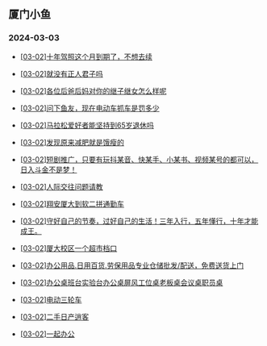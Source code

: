 ## 厦门小鱼 
### 2024-03-03

+ [[03-02]十年驾照这个月到期了，不想去续](http://bbs.xmfish.com/read-htm-tid-18154489.html)

+ [[03-02]就没有正人君子吗](http://bbs.xmfish.com/read-htm-tid-18154410.html)

+ [[03-02]各位后爸后妈对你的继子继女怎么样呢](http://bbs.xmfish.com/read-htm-tid-18154474.html)

+ [[03-02]问下鱼友，现在电动车抓车是罚多少](http://bbs.xmfish.com/read-htm-tid-18154467.html)

+ [[03-02]马拉松爱好者能坚持到65岁退休吗](http://bbs.xmfish.com/read-htm-tid-18154437.html)

+ [[03-02]发现原来减肥就是饿瘦的](http://bbs.xmfish.com/read-htm-tid-18154551.html)

+ [[03-02]短剧推广，只要有玩抖某音、快某手、小某书、视频某号的都可以，日入斗金不是梦！](http://bbs.xmfish.com/read-htm-tid-18154501.html)

+ [[03-02]人际交往问题请教](http://bbs.xmfish.com/read-htm-tid-18154575.html)

+ [[03-02]翔安厦大到软二拼通勤车](http://bbs.xmfish.com/read-htm-tid-18154379.html)

+ [[03-02]守好自己的节奏，过好自己的生活！三年入行，五年懂行，十年才能成王。](http://bbs.xmfish.com/read-htm-tid-18154386.html)

+ [[03-02]厦大校区一个超市档口](http://bbs.xmfish.com/read-htm-tid-18154554.html)

+ [[03-02]办公用品.日用百货.劳保用品专业仓储批发/配送，免费送货上门](http://bbs.xmfish.com/read-htm-tid-18154451.html)

+ [[03-02]办公桌班台实验台办公桌屏风工位桌老板桌会议桌职员桌](http://bbs.xmfish.com/read-htm-tid-18154441.html)

+ [[03-02]电动三轮车](http://bbs.xmfish.com/read-htm-tid-18154567.html)

+ [[03-02]二手日产逍客](http://bbs.xmfish.com/read-htm-tid-18154566.html)

+ [[03-02]一起办公](http://bbs.xmfish.com/read-htm-tid-18154570.html)

